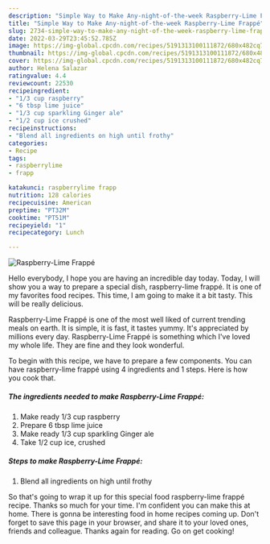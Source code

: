 ```yaml
---
description: "Simple Way to Make Any-night-of-the-week Raspberry-Lime Frappé"
title: "Simple Way to Make Any-night-of-the-week Raspberry-Lime Frappé"
slug: 2734-simple-way-to-make-any-night-of-the-week-raspberry-lime-frappe
date: 2022-03-29T23:45:52.785Z
image: https://img-global.cpcdn.com/recipes/5191313100111872/680x482cq70/raspberry-lime-frappe-recipe-main-photo.jpg
thumbnail: https://img-global.cpcdn.com/recipes/5191313100111872/680x482cq70/raspberry-lime-frappe-recipe-main-photo.jpg
cover: https://img-global.cpcdn.com/recipes/5191313100111872/680x482cq70/raspberry-lime-frappe-recipe-main-photo.jpg
author: Helena Salazar
ratingvalue: 4.4
reviewcount: 22530
recipeingredient:
- "1/3 cup raspberry"
- "6 tbsp lime juice"
- "1/3 cup sparkling Ginger ale"
- "1/2 cup ice crushed"
recipeinstructions:
- "Blend all ingredients on high until frothy"
categories:
- Recipe
tags:
- raspberrylime
- frapp

katakunci: raspberrylime frapp 
nutrition: 128 calories
recipecuisine: American
preptime: "PT32M"
cooktime: "PT51M"
recipeyield: "1"
recipecategory: Lunch

---
```



![Raspberry-Lime Frappé](https://img-global.cpcdn.com/recipes/5191313100111872/680x482cq70/raspberry-lime-frappe-recipe-main-photo.jpg)

Hello everybody, I hope you are having an incredible day today. Today, I will show you a way to prepare a special dish, raspberry-lime frappé. It is one of my favorites food recipes. This time, I am going to make it a bit tasty. This will be really delicious.

Raspberry-Lime Frappé is one of the most well liked of current trending meals on earth. It is simple, it is fast, it tastes yummy. It's appreciated by millions every day. Raspberry-Lime Frappé is something which I've loved my whole life. They are fine and they look wonderful.




To begin with this recipe, we have to prepare a few components. You can have raspberry-lime frappé using 4 ingredients and 1 steps. Here is how you cook that.

<!--inarticleads1-->

##### The ingredients needed to make Raspberry-Lime Frappé:

1. Make ready 1/3 cup raspberry
1. Prepare 6 tbsp lime juice
1. Make ready 1/3 cup sparkling Ginger ale
1. Take 1/2 cup ice, crushed




<!--inarticleads2-->

##### Steps to make Raspberry-Lime Frappé:

1. Blend all ingredients on high until frothy




So that's going to wrap it up for this special food raspberry-lime frappé recipe. Thanks so much for your time. I'm confident you can make this at home. There is gonna be interesting food in home recipes coming up. Don't forget to save this page in your browser, and share it to your loved ones, friends and colleague. Thanks again for reading. Go on get cooking!
